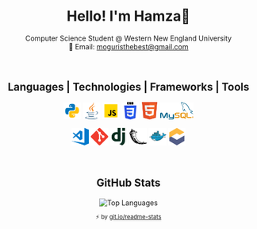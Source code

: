 <div align="center">

<h1 align="center">Hello! I'm Hamza👋</h1> 

Computer Science Student @ Western New England University  
📧 Email: moguristhebest@gmail.com  

</br>
<h2 align="center">Languages | Technologies | Frameworks | Tools</h2>
<p align="center">
  <code><img title="Python" height="35" src="icons/python.svg"></code>
  <code><img title="Java" height="35" src="./icons/java-icon.svg"></code>
  <code><img title="JavaScript" height="35" src="./icons/javascript.svg"></code>
  <code><img title="CSS" height="35" src="./icons/css.svg"></code>
  <code><img title="HTML" height="35" src="./icons/html.svg"></code>
  <code><img title="MySQL" height="35" src="./icons/mysql.svg"></code>
</p>
<p align="center">
  <code><img title="VS Code" height="35" src="./icons/visualstudio_code-icon.svg"></code>
  <code><img title="Git" height="35" src="icons/git.svg"></code>
  <code><img title="Django" height="35" src="icons/djangoproject-icon.svg"></code>
  <code><img title="Flask" height="35" src="icons/pocoo_flask-icon.svg"></code>
  <code><img title="Docker" height="35" src="icons/docker-icon.svg"></code>
  <code><img title="Eclipse" height="35" src="icons/eclipse_che-icon.svg"></code>
</p>
</br>
<h2 align="center">GitHub Stats</h2>
<div align="center">
  <div>
    <img align="center" src="https://github-readme-stats-git-masterrstaa-rickstaa.vercel.app/api/top-langs/?username=Hamoozi&layout=compact&theme=react&cache_seconds=300&hide_border=true&count_private=false" alt="Top Languages"/>
    </br>
    <sub><p align="center">⚡️ by <a target="_blank" href="https://git.io/readme-stats">git.io/readme-stats</a></p></sub>
  </div>
</div>



